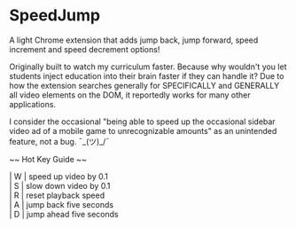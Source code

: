 # SpeedJump

A light Chrome extension that adds
jump back,
jump forward,
speed increment
and speed decrement options!

Originally built to watch my curriculum faster. Because why wouldn't you let students inject education into their brain faster if they can handle it?
Due to how the extension searches generally for SPECIFICALLY and GENERALLY all video elements on the DOM, it reportedly works for many other applications.

I consider the occasional "being able to speed up the occasional sidebar video ad of a mobile game to unrecognizable amounts" as an unintended feature, not a bug. ¯\_(ツ)_/¯

~~ Hot Key Guide ~~

| W | speed up video by 0.1     
| S | slow down video by 0.1   
| R | reset playback speed    
| A | jump back five seconds  
| D | jump ahead five seconds 

